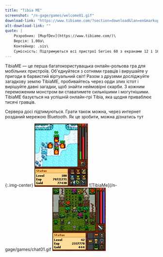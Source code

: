 ```yaml
---
title: "Tibia ME"
screenshot: "/n-gage/games/welcome01.gif"
download-link: "https://www.tibiame.com/?section=download&lan=en&markup=xhtml"
alt-download-link: ""
quote: |
    Розробник: [MupfDev](https://www.tibiame.com/)\
    Версія: 1.00a\
    Контейнер: .sis\
    Сумісність: Підтримуються всі пристрої Series 60 з екранами 12 і 16 біт.
---
```


TibiaME — це перша багатокористувацька онлайн-рольова гра для мобільних пристроїв. Об'єднуйтеся з сотнями гравців і вирушайте у пригоди в барвистий віртуальний світ! Разом з друзями досліджуйте загадкову землю TibiaME, пробивайтесь через орди злих істот і вирішуйте давні загадки, щоб знайти неймовірні скарби. З кожним переможеним монстром ви ставатимете сильнішими і могутнішими. TibiaME базується на успішній онлайн-грі Tibia, яка щодня приваблює тисячі гравців.

Сервера досі підтимуються. Грати також можна, через интернет розданий мережою Bluetooth. Як це зробити, можна дізнатись тут

{:.img-center}
![TibiaMe](/n-gage/games/spell01.gif)
![TibiaMe](/n-gage/games/chat01.gif
![TibiaMe](/n-gage/games/trap01.gif)